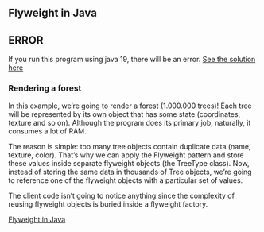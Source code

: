 ## Flyweight in Java

## ERROR
If you run this program using java 19, there will be an error. [See the solution here](./ABOUT_ERROR.md)

### Rendering a forest

In this example, we’re going to render a forest (1.000.000 trees)! Each tree will be represented by its own object that has some state (coordinates, texture and so on). Although the program does its primary job, naturally, it consumes a lot of RAM.

The reason is simple: too many tree objects contain duplicate data (name, texture, color). That’s why we can apply the Flyweight pattern and store these values inside separate flyweight objects (the TreeType class). Now, instead of storing the same data in thousands of Tree objects, we’re going to reference one of the flyweight objects with a particular set of values.

The client code isn’t going to notice anything since the complexity of reusing flyweight objects is buried inside a flyweight factory.

[Flyweight in Java](https://refactoring.guru/design-patterns/flyweight/java/example)